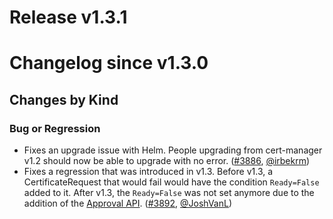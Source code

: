 # Release v1.3.1
# Changelog since v1.3.0

## Changes by Kind

### Bug or Regression

- Fixes an upgrade issue with Helm. People upgrading from cert-manager v1.2 should now be able to upgrade with no error. ([#3886](https://github.com/jetstack/cert-manager/pull/3886), [@irbekrm](https://github.com/irbekrm))
- Fixes a regression that was introduced in v1.3. Before v1.3, a CertificateRequest that would fail would have the condition `Ready=False` added to it. After v1.3, the `Ready=False` was not set anymore due to the addition of the [Approval API](https://cert-manager.io/docs/concepts/certificaterequest/#approval). ([#3892](https://github.com/jetstack/cert-manager/pull/3892), [@JoshVanL](https://github.com/JoshVanL))